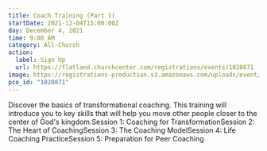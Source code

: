 ```yaml
---
title: Coach Training (Part 1)
startDate: 2021-12-04T15:00:00Z
day: December 4, 2021
time: 9:00 AM
category: All-Church
action:
  label: Sign Up
  url: https://flatland.churchcenter.com/registrations/events/1020871
image: https://registrations-production.s3.amazonaws.com/uploads/event/logo/1020871/medium_image-1619017076310.png
pco_id: "1020871"
---
```


Discover the basics of transformational coaching. This training will introduce you to key skills that will help you move other people closer to the center of God's kingdom.Session 1: Coaching for TransformationSession 2: The Heart of CoachingSession 3: The Coaching ModelSession 4: Life Coaching PracticeSession 5: Preparation for Peer Coaching

